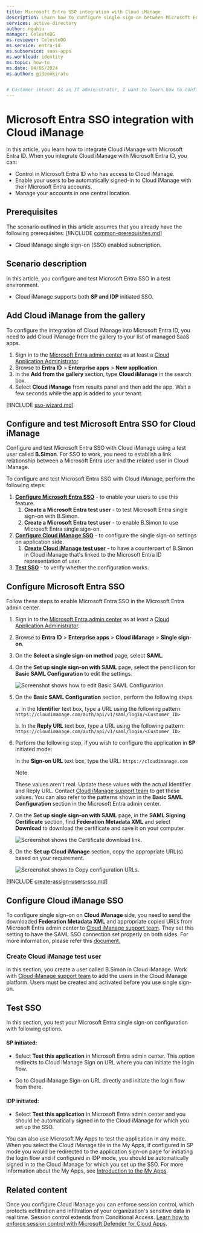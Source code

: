 ```yaml
---
title: Microsoft Entra SSO integration with Cloud iManage
description: Learn how to configure single sign-on between Microsoft Entra ID and Cloud iManage.
services: active-directory
author: nguhiu
manager: CelesteDG
ms.reviewer: CelesteDG
ms.service: entra-id
ms.subservice: saas-apps
ms.workload: identity
ms.topic: how-to
ms.date: 04/05/2024
ms.author: gideonkiratu


# Customer intent: As an IT administrator, I want to learn how to configure single sign-on between Microsoft Entra ID and Cloud iManage so that I can control who has access to Cloud iManage, enable automatic sign-in with Microsoft Entra accounts, and manage my accounts in one central location.
---
```


# Microsoft Entra SSO integration with Cloud iManage

In this article,  you learn how to integrate Cloud iManage with Microsoft Entra ID. When you integrate Cloud iManage with Microsoft Entra ID, you can:

* Control in Microsoft Entra ID who has access to Cloud iManage.
* Enable your users to be automatically signed-in to Cloud iManage with their Microsoft Entra accounts.
* Manage your accounts in one central location.

## Prerequisites

The scenario outlined in this article assumes that you already have the following prerequisites:
[!INCLUDE [common-prerequisites.md](~/identity/saas-apps/includes/common-prerequisites.md)]
* Cloud iManage single sign-on (SSO) enabled subscription.

## Scenario description

In this article,  you configure and test Microsoft Entra SSO in a test environment.

* Cloud iManage supports both **SP and IDP** initiated SSO.

## Add Cloud iManage from the gallery

To configure the integration of Cloud iManage into Microsoft Entra ID, you need to add Cloud iManage from the gallery to your list of managed SaaS apps.

1. Sign in to the [Microsoft Entra admin center](https://entra.microsoft.com) as at least a [Cloud Application Administrator](~/identity/role-based-access-control/permissions-reference.md#cloud-application-administrator).
1. Browse to **Entra ID** > **Enterprise apps** > **New application**.
1. In the **Add from the gallery** section, type **Cloud iManage** in the search box.
1. Select **Cloud iManage** from results panel and then add the app. Wait a few seconds while the app is added to your tenant.

[!INCLUDE [sso-wizard.md](~/identity/saas-apps/includes/sso-wizard.md)]

## Configure and test Microsoft Entra SSO for Cloud iManage

Configure and test Microsoft Entra SSO with Cloud iManage using a test user called **B.Simon**. For SSO to work, you need to establish a link relationship between a Microsoft Entra user and the related user in Cloud iManage.

To configure and test Microsoft Entra SSO with Cloud iManage, perform the following steps:

1. **[Configure Microsoft Entra SSO](#configure-microsoft-entra-sso)** - to enable your users to use this feature.
    1. **Create a Microsoft Entra test user** - to test Microsoft Entra single sign-on with B.Simon.
    1. **Create a Microsoft Entra test user** - to enable B.Simon to use Microsoft Entra single sign-on.
1. **[Configure Cloud iManage SSO](#configure-cloud-imanage-sso)** - to configure the single sign-on settings on application side.
    1. **[Create Cloud iManage test user](#create-cloud-imanage-test-user)** - to have a counterpart of B.Simon in Cloud iManage that's linked to the Microsoft Entra ID representation of user.
1. **[Test SSO](#test-sso)** - to verify whether the configuration works.

## Configure Microsoft Entra SSO

Follow these steps to enable Microsoft Entra SSO in the Microsoft Entra admin center.

1. Sign in to the [Microsoft Entra admin center](https://entra.microsoft.com) as at least a [Cloud Application Administrator](~/identity/role-based-access-control/permissions-reference.md#cloud-application-administrator).
1. Browse to **Entra ID** > **Enterprise apps** > **Cloud iManage** > **Single sign-on**.
1. On the **Select a single sign-on method** page, select **SAML**.
1. On the **Set up single sign-on with SAML** page, select the pencil icon for **Basic SAML Configuration** to edit the settings.

   ![Screenshot shows how to edit Basic SAML Configuration.](common/edit-urls.png "Basic Configuration")

1. On the **Basic SAML Configuration** section, perform the following steps:

    a. In the **Identifier** text box, type a URL using the following pattern:
    `https://cloudimanage.com/auth/api/v1/saml/login/<Customer_ID>`

    b. In the **Reply URL** text box, type a URL using the following pattern:
    `https://cloudimanage.com/auth/api/v1/saml/login/<Customer_ID>`

1. Perform the following step, if you wish to configure the application in **SP** initiated mode:

    In the **Sign-on URL** text box, type the URL:
    `https://cloudimanage.com`

	> [!NOTE]
	> These values aren't real. Update these values with the actual Identifier and Reply URL. Contact [Cloud iManage support team](mailto:cloudsupport@imanage.com) to get these values. You can also refer to the patterns shown in the **Basic SAML Configuration** section in the Microsoft Entra admin center.

1. On the **Set up single sign-on with SAML** page, in the **SAML Signing Certificate** section, find **Federation Metadata XML** and select **Download** to download the certificate and save it on your computer.

	![Screenshot shows the Certificate download link.](common/metadataxml.png "Certificate")

1. On the **Set up Cloud iManage** section, copy the appropriate URL(s) based on your requirement.

	![Screenshot shows to Copy configuration URLs.](common/copy-configuration-urls.png "Metadata")

[!INCLUDE [create-assign-users-sso.md](~/identity/saas-apps/includes/create-assign-users-sso.md)]

## Configure Cloud iManage SSO

To configure single sign-on on **Cloud iManage** side, you need to send the downloaded **Federation Metadata XML** and appropriate copied URLs from Microsoft Entra admin center to [Cloud iManage support team](mailto:cloudsupport@imanage.com). They set this setting to have the SAML SSO connection set properly on both sides. For more information, please refer this [document.](https://docs.imanage.com/cloud/cc-help/en-US/SAML_Single_Sign-On_(SSO).html)

### Create Cloud iManage test user

In this section, you create a user called B.Simon in Cloud iManage. Work with [Cloud iManage support team](mailto:cloudsupport@imanage.com) to add the users in the Cloud iManage platform. Users must be created and activated before you use single sign-on.

## Test SSO 

In this section, you test your Microsoft Entra single sign-on configuration with following options.
 
#### SP initiated:
 
* Select **Test this application** in Microsoft Entra admin center. This option redirects to Cloud iManage Sign on URL where you can initiate the login flow.  
 
* Go to Cloud iManage Sign-on URL directly and initiate the login flow from there.
 
#### IDP initiated:
 
* Select **Test this application** in Microsoft Entra admin center and you should be automatically signed in to the Cloud iManage for which you set up the SSO.
 
You can also use Microsoft My Apps to test the application in any mode. When you select the Cloud iManage tile in the My Apps, if configured in SP mode you would be redirected to the application sign-on page for initiating the login flow and if configured in IDP mode, you should be automatically signed in to the Cloud iManage for which you set up the SSO. For more information about the My Apps, see [Introduction to the My Apps](https://support.microsoft.com/account-billing/sign-in-and-start-apps-from-the-my-apps-portal-2f3b1bae-0e5a-4a86-a33e-876fbd2a4510).

## Related content

Once you configure Cloud iManage you can enforce session control, which protects exfiltration and infiltration of your organization's sensitive data in real time. Session control extends from Conditional Access. [Learn how to enforce session control with Microsoft Defender for Cloud Apps](/cloud-app-security/proxy-deployment-any-app).